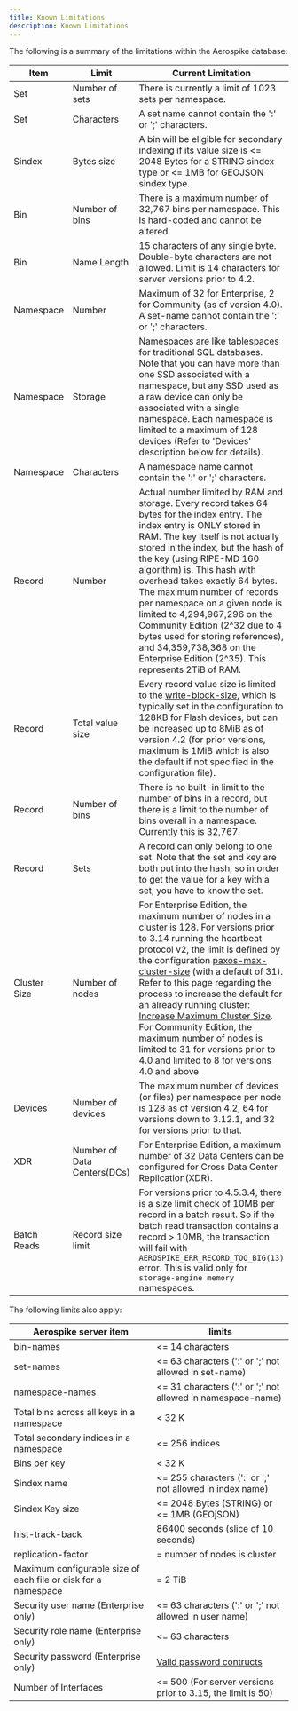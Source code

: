 ```yaml
---
title: Known Limitations
description: Known Limitations
---
```


The following is a summary of the limitations within the Aerospike database:


| Item | Limit | Current Limitation |
| ---  | ---   | ---             |
| Set  | Number of sets	| There is currently a limit of 1023 sets per namespace. | 
| Set  | Characters | A set name cannot contain the ':' or ';' characters. |
| Sindex | Bytes size | A bin will be eligible for secondary indexing if its value size is <= 2048 Bytes for a STRING sindex type or <= 1MB for GEOJSON sindex type.  |
| Bin  | Number of bins	| There is a maximum number of 32,767 bins per namespace.  This is hard-coded and cannot be altered. |
| Bin  | Name Length | 15 characters of any single byte.  Double-byte characters are not allowed. Limit is 14 characters for server versions prior to 4.2. |
| Namespace	| Number | Maximum of 32 for Enterprise, 2 for Community (as of version 4.0). A set-name cannot contain the ':' or ';' characters. |
| Namespace | Storage | Namespaces are like tablespaces for traditional SQL databases.  Note that you can have more than one SSD associated with a namespace, but any SSD used as a raw device can only be associated with a single namespace. Each namespace is limited to a maximum of 128 devices (Refer to 'Devices' description below for details). |
| Namespace | Characters | A namespace name cannot contain the ':' or ';' characters. |
| Record | Number | Actual number limited by RAM and storage.  Every record takes 64 bytes for the index entry.  The index entry is ONLY stored in RAM.  The key itself is not actually stored in the index, but the hash of the key (using RIPE-MD 160 algorithm) is.  This hash with overhead takes exactly 64 bytes. The maximum number of records per namespace on a given node is limited to 4,294,967,296 on the Community Edition (2^32 due to 4 bytes used for storing references), and 34,359,738,368 on the Enterprise Edition (2^35). This represents 2TiB of RAM.|
| Record | Total value size | Every record value size is limited to the [write-block-size](/docs/reference/configuration/index.html#write-block-size), which is typically set in the configuration to 128KB for Flash devices, but can be increased up to 8MiB as of version 4.2 (for prior versions, maximum is 1MiB which is also the default if not specified in the configuration file).|
| Record | Number of bins | There is no built-in limit to the number of bins in a record, but there is a limit to the number of bins overall in a namespace.  Currently this is 32,767. |
| Record | Sets | A record can only belong to one set.  Note that the set and key are both put into the hash, so in order to get the value for a key with a set, you have to know the set. |
| Cluster Size | Number of nodes | For Enterprise Edition, the maximum number of nodes in a cluster is 128. For versions prior to 3.14 running the heartbeat protocol v2, the limit is defined by the configuration [paxos-max-cluster-size](/docs/reference/configuration/index.html#paxos-max-cluster-size) (with a default of 31). Refer to this page regarding the process to increase the default for an already running cluster: [Increase Maximum Cluster Size](https://discuss.aerospike.com/t/how-to-add-more-than-31-nodes-to-a-cluster/2031). For Community Edition, the maximum number of nodes is limited to 31 for versions prior to 4.0 and limited to 8 for versions 4.0 and above. |
| Devices | Number of devices | The maximum number of devices (or files) per namespace per node is 128 as of version 4.2, 64 for versions down to 3.12.1, and 32 for versions prior to that. |
| XDR | Number of Data Centers(DCs) | For Enterprise Edition, a maximum number of 32 Data Centers can be configured for Cross Data Center Replication(XDR). |
| Batch Reads | Record size limit | For versions prior to 4.5.3.4, there is a size limit check of 10MB per record in a batch result. So if the batch read transaction contains a record > 10MB, the transaction will fail with `AEROSPIKE_ERR_RECORD_TOO_BIG(13)` error. This is valid only for `storage-engine memory` namespaces. |

The following limits also apply:


| Aerospike server item | limits |
| ---                   | ---    |
| bin-names | <= 14 characters |
| set-names | <= 63 characters (':' or ';' not allowed in set-name) |
| namespace-names | <= 31 characters  (':' or ';' not allowed in namespace-name) |
| Total bins across all keys in a namespace	| < 32 K |
| Total secondary indices in a namespace	| <= 256 indices |
| Bins per key | < 32 K |
| Sindex name | <= 255 characters (':' or ';' not allowed in index name)|
| Sindex Key size | <= 2048 Bytes (STRING) or <= 1MB (GEOjSON)|
| hist-track-back | 86400 seconds (slice of 10 seconds) |
| replication-factor | = number of nodes is cluster |
| Maximum configurable size of each file or disk for a namespace | = 2 TiB |
| Security user name (Enterprise only) | <= 63 characters  (':' or ';' not allowed in user name) |
| Security role name (Enterprise only) | <= 63 characters |
| Security password (Enterprise only) | [Valid password contructs](https://www.aerospike.com/docs/guide/security/access-control.html#passwords) |
| Number of Interfaces | <= 500 (For server versions prior to 3.15, the limit is 50) |
 

